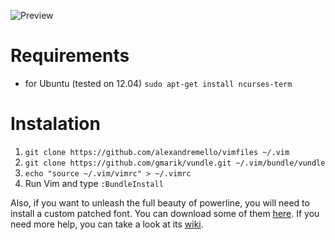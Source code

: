 ![Preview](https://dl.dropbox.com/u/732128/vim-screenshot.png)

# Requirements

* for Ubuntu (tested on 12.04) `sudo apt-get install ncurses-term`

# Instalation

1. `git clone https://github.com/alexandremello/vimfiles ~/.vim`
2. `git clone https://github.com/gmarik/vundle.git ~/.vim/bundle/vundle`
3. `echo "source ~/.vim/vimrc" > ~/.vimrc`
4. Run Vim and type `:BundleInstall`

Also, if you want to unleash the full beauty of powerline, you will need to install a custom patched font. You can download some of them [here](https://gist.github.com/1595572). If you need more help, you can take a look at its [wiki](https://github.com/Lokaltog/vim-powerline/wiki/Patched-fonts).
